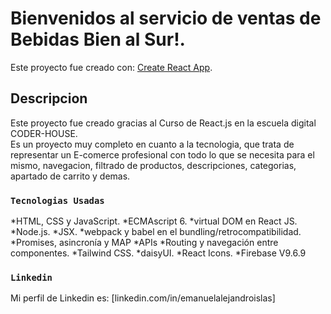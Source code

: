 # Bienvenidos al servicio de ventas de Bebidas Bien al Sur!.

Este proyecto fue creado con: [Create React App](https://github.com/facebook/create-react-app).

## Descripcion

Este proyecto fue creado gracias al Curso de React.js en la escuela digital CODER-HOUSE.\
Es un proyecto muy completo en cuanto a la tecnologia, que trata de representar un E-comerce profesional con todo lo que se necesita para el mismo, navegacion, filtrado de productos, descripciones, categorias, apartado de carrito y demas.

### `Tecnologias Usadas`

*HTML, CSS y JavaScript.
*ECMAscript 6.
*virtual DOM en React JS.
*Node.js.
*JSX.
*webpack y babel en el
bundling/retrocompatibilidad.
*Promises, asincronía y MAP
*APIs
*Routing y navegación entre componentes.
*Tailwind CSS.
*daisyUI.
*React Icons.
*Firebase V9.6.9



### `Linkedin`

Mi perfil de Linkedin es: [linkedin.com/in/emanuelalejandroislas]
